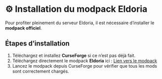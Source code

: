 # ⚙️ Installation du modpack Eldoria

Pour profiter pleinement du serveur Eldoria, il est nécessaire d’installer le **modpack officiel**.

## Étapes d’installation
1. Téléchargez et installez **CurseForge** si ce n’est pas déjà fait.  
2. Téléchargez directement le modpack **Eldoria** ici : [Lien vers le modpack](https://www.curseforge.com/minecraft/modpacks/eldoria-fr)  
3. Lancez le modpack depuis CurseForge pour vérifier que tous les mods sont correctement chargés.  


